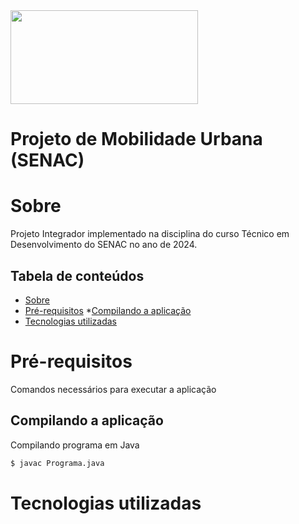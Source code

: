 <img src="https://useargo.com/wp-content/uploads/2019/10/Mobilidade-urbana-desafios-de-locomover-nos-principais-centros-urbanos.jpg" height="150" width="300" />

# Projeto de Mobilidade Urbana (SENAC)

Sobre
=====

Projeto Integrador implementado na disciplina do curso Técnico em Desenvolvimento do SENAC no ano de 2024.

Tabela de conteúdos
-------------------

* [Sobre](#sobre)
* [Pré-requisitos](#pré-requisitos)
	*[Compilando a aplicação](#compilando-a-aplicação)
* [Tecnologias utilizadas](#tecnologias-utilizadas)

Pré-requisitos
==============
Comandos necessários para executar a aplicação


Compilando a aplicação
----------------------
Compilando programa em Java

```bash
$ javac Programa.java
```

Tecnologias utilizadas
======================

